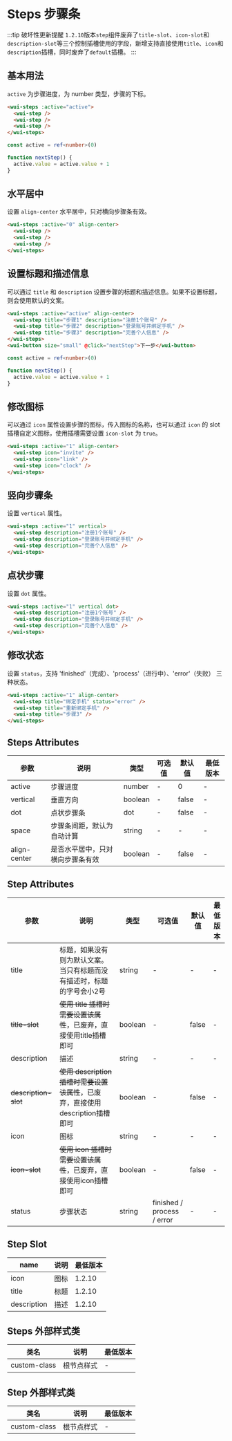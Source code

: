 <frame/>

#  Steps 步骤条

:::tip 破坏性更新提醒
`1.2.10`版本`step`组件废弃了`title-slot`、`icon-slot`和`description-slot`等三个控制插槽使用的字段，新增支持直接使用`title`、`icon`和`description`插槽，同时废弃了`default`插槽。
:::


## 基本用法

`active` 为步骤进度，为 number 类型，步骤的下标。

```html
<wui-steps :active="active">
  <wui-step />
  <wui-step />
  <wui-step />
</wui-steps>
```

```ts
const active = ref<number>(0)

function nextStep() {
  active.value = active.value + 1
}

```

## 水平居中

设置 `align-center` 水平居中，只对横向步骤条有效。

```html
<wui-steps :active="0" align-center>
  <wui-step />
  <wui-step />
  <wui-step />
</wui-steps>
```

## 设置标题和描述信息

可以通过 `title` 和 `description` 设置步骤的标题和描述信息。如果不设置标题，则会使用默认的文案。

```html
<wui-steps :active="active" align-center>
  <wui-step title="步骤1" description="注册1个账号" />
  <wui-step title="步骤2" description="登录账号并绑定手机" />
  <wui-step title="步骤3" description="完善个人信息" />
</wui-steps>
<wui-button size="small" @click="nextStep">下一步</wui-button>
```
```ts
const active = ref<number>(0)

function nextStep() {
  active.value = active.value + 1
}

```

## 修改图标

可以通过 `icon` 属性设置步骤的图标，传入图标的名称，也可以通过 `icon` 的 slot 插槽自定义图标，使用插槽需要设置 `icon-slot` 为 `true`。

```html
<wui-steps :active="1" align-center>
  <wui-step icon="invite" />
  <wui-step icon="link" />
  <wui-step icon="clock" />
</wui-steps>
```

## 竖向步骤条

设置 `vertical` 属性。

```html
<wui-steps :active="1" vertical>
  <wui-step description="注册1个账号" />
  <wui-step description="登录账号并绑定手机" />
  <wui-step description="完善个人信息" />
</wui-steps>
```

## 点状步骤

设置 `dot` 属性。

```html
<wui-steps :active="1" vertical dot>
  <wui-step description="注册1个账号" />
  <wui-step description="登录账号并绑定手机" />
  <wui-step description="完善个人信息" />
</wui-steps>
```

## 修改状态

设置 `status`，支持 'finished'（完成）、'process'（进行中）、'error'（失败） 三种状态。

```html
<wui-steps :active="1" align-center>
  <wui-step title="绑定手机" status="error" />
  <wui-step title="重新绑定手机" />
  <wui-step title="步骤3" />
</wui-steps>
```

## Steps Attributes

| 参数 | 说明 | 类型 | 可选值 | 默认值 | 最低版本 |
|-----|------|-----|-------|-------|--------|
| active | 步骤进度 | number | - | 0 | - |
| vertical | 垂直方向 | boolean | - | false | - |
| dot | 点状步骤条 | dot | - | false | - |
| space | 步骤条间距，默认为自动计算 | string | - | - | - |
| align-center | 是否水平居中，只对横向步骤条有效 | boolean | - | false | - |

## Step Attributes

| 参数 | 说明 | 类型 | 可选值 | 默认值 | 最低版本 |
|-----|------|-----|-------|-------|--------|
| title | 标题，如果没有则为默认文案。当只有标题而没有描述时，标题的字号会小2号 | string | - | - | - |
| <s>title-slot</s> |<s> 使用 title 插槽时需要设置该属性</s>，已废弃，直接使用title插槽即可 | boolean | - | false | - |
| description | 描述 | string | - | - | - |
| <s>description-slot</s> | <s>使用 description 插槽时需要设置该属性</s>，已废弃，直接使用description插槽即可 | boolean | - | false | - |
| icon | 图标 | string | - | - | - |
| <s>icon-slot</s> | <s>使用 icon 插槽时需要设置该属性</s>，已废弃，直接使用icon插槽即可 | boolean | - | false | - |
| status | 步骤状态 | string | finished / process / error | - | - |

## Step Slot

| name | 说明 | 最低版本 |
|------|-----|---------|
| icon | 图标 | 1.2.10 |
| title | 标题 | 1.2.10 |
| description | 描述 | 1.2.10 |

## Steps 外部样式类

| 类名 | 说明 | 最低版本 |
|-----|-----|---------|
| custom-class | 根节点样式 | - |

## Step 外部样式类

| 类名 | 说明 | 最低版本 |
|-----|------|--------|
| custom-class | 根节点样式 | - |
